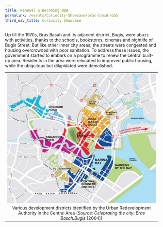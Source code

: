 ```yaml
---
title: Renewal & Becoming BBB
permalink: /events/Curiocity-Showcase/bras-basah/bbb
third_nav_title: Curiocity Showcase
---
```

Up till the 1970s, Bras Basah and its adjacent district, Bugis, were abuzz with activities, thanks to the schools, bookstores, cinemas and nightlife of Bugis Street. But like other inner city areas, the streets were congested and housing overcrowded with poor sanitation. To address these issues, the government started to embark on a programme to renew the central built-up area. Residents in the area were relocated to improved public housing, while the ubiquitous but dilapidated were demolished.

|  |
| :--------: | 
| ![Alt text for image on Isomer site](/images/sample-bb-renewal-map.png)    | 
| Various development districts identified by the Urban Redevelopment Authority in the Central Area (*Source: Celebrating the city: Bras Basah.Bugis* (2004))|